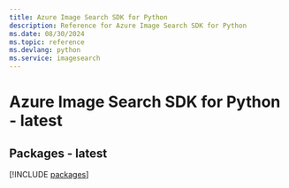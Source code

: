 ```yaml
---
title: Azure Image Search SDK for Python
description: Reference for Azure Image Search SDK for Python
ms.date: 08/30/2024
ms.topic: reference
ms.devlang: python
ms.service: imagesearch
---
```

# Azure Image Search SDK for Python - latest
## Packages - latest
[!INCLUDE [packages](image-search-index.md)]